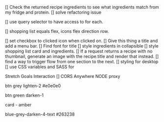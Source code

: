 
        


[] Check the returned recipe ingredients to see what ingredients match from my fridge and protein.
[] solve refactoring issue

[] use query selector to have access to for each.

[] shopping list equals flex, icons flex direction row.

[] set checkbox to clicked icon when clicked on.
[] Give this thing a title and add a menu bar.
[] Find font for title
[] style ingredients in collapsible
[] style shopping list card and ingredients.
[] If a request returns a recipe with no thumbnail, generate an image with the recipe.title and render that instead.
[] find a way to trigger flow from one section to the next.
[] styling for desktop
[] use CSS variables and SASS for 

Stretch Goals
Interaction
[] CORS Anywhere NODE proxy



btn grey lighten-2 #e0e0e0

btn green darken-1

card - amber

blue-grey-darken-4-text #263238

